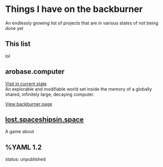 # Things I have on the backburner

An endlessly growing list of projects that are in various states of not being done yet

## This list

lol

## arobase.computer

[Visit in current state](https://arobase.computer)   
An explorable and modifiable world set inside the memory of a globally shared, infinitely large, decaying computer.   

[View backburner page](/the-backburner/arobase.computer)
   
## [lost.spaceshipsin.space](https://lost.spaceshipsin.space)

A game about 


%YAML 1.2
---
status: unpublished